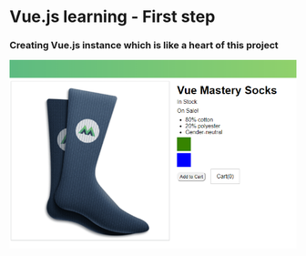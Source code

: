 # Vue.js learning - First step

### Creating Vue.js instance which is like a heart of this project

![](assets/readme.png)
